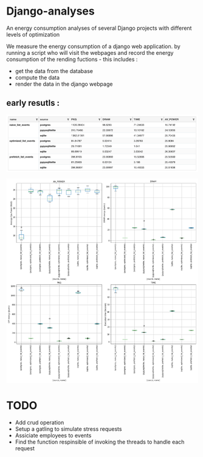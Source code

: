 # Django-analyses

An energy consumption analyses of several Django projects with different levels of optimization 

We measure the energy consumption of a django web application. by running a script who will visit the webpages and record the energy consumption of the rending fuctions - this includes : 
- get the data from the database 
- compute the data 
- render the data in the django webpage 

## early resutls : 


![energy consumption data ](https://github.com/chakib-belgaid/django-analyses/raw/master/images/django-data.png)

![energy consumption](https://github.com/chakib-belgaid/django-analyses/raw/master/images/django.png)

# TODO 

- Add crud operation 
- Setup a gatling to simulate stress requests 
- Assiciate employees to events 
- Find the function respinsible of invoking the threads to handle each request 

